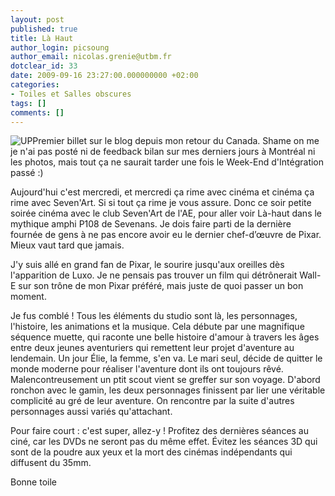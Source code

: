 ```yaml
---
layout: post
published: true
title: Là Haut
author_login: picsoung
author_email: nicolas.grenie@utbm.fr
dotclear_id: 33
date: 2009-09-16 23:27:00.000000000 +02:00
categories:
- Toiles et Salles obscures
tags: []
comments: []
---
```

<p><img src="/public/illus_billets/.up_m.jpg" alt="UP" title="UP, sept. 2009" />Premier billet sur le blog depuis mon retour du Canada. Shame on me je n'ai pas posté ni de feedback bilan sur mes derniers jours à Montréal ni les photos, mais tout ça ne saurait tarder une fois le Week-End d'Intégration passé :)</p>


<p>Aujourd'hui c'est mercredi, et mercredi ça rime avec cinéma et cinéma ça rime avec Seven'Art. Si si tout ça rime je vous assure.
Donc ce soir petite soirée cinéma avec le club Seven'Art de l'AE, pour aller voir Là-haut dans le mythique amphi P108 de Sevenans.
Je dois faire parti de la dernière fournée de gens à ne pas encore avoir eu le dernier chef-d’œuvre de Pixar. Mieux vaut tard que jamais.</p>


<p>J'y suis allé en grand fan de Pixar, le sourire jusqu'aux oreilles dès l'apparition de Luxo. Je ne pensais pas trouver un film qui détrônerait Wall-E sur son trône de mon Pixar préféré, mais juste de quoi passer un bon moment.</p>


<p>Je fus comblé ! Tous les éléments du studio sont là, les personnages, l'histoire, les animations et la musique. Cela débute par une magnifique séquence muette, qui raconte une belle histoire d'amour à travers les âges entre deux jeunes aventuriers qui remettent leur projet d'aventure au lendemain.
Un jour Élie, la femme, s'en va. Le mari seul, décide de quitter le monde moderne pour réaliser l'aventure dont ils ont toujours rêvé.
Malencontreusement un ptit scout vient se greffer sur son voyage.
D'abord ronchon avec le gamin, les deux personnages finissent par lier une véritable complicité au gré de leur aventure. On rencontre par la suite d'autres personnages aussi variés qu'attachant.</p>


<p>Pour faire court : c'est super, allez-y ! Profitez des dernières séances au ciné, car les DVDs ne seront pas du même effet.
Évitez les séances 3D qui sont de la poudre aux yeux et la mort des cinémas indépendants qui diffusent du 35mm.</p>


<p>Bonne toile</p>
